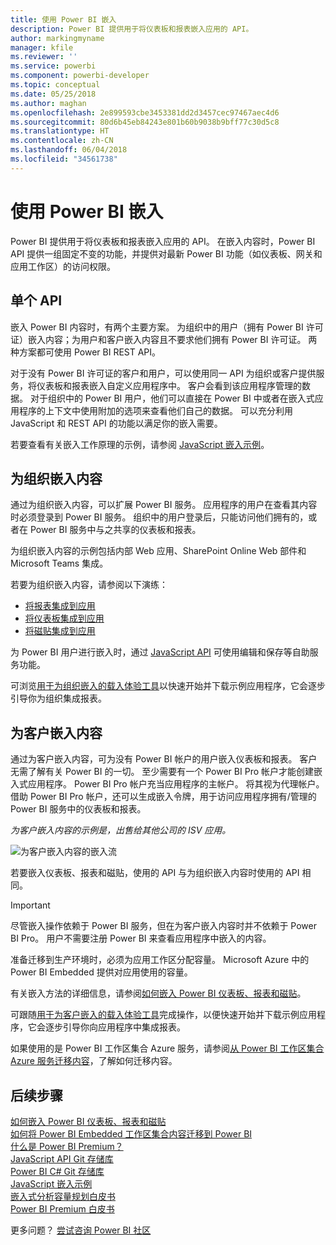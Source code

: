 ```yaml
---
title: 使用 Power BI 嵌入
description: Power BI 提供用于将仪表板和报表嵌入应用的 API。
author: markingmyname
manager: kfile
ms.reviewer: ''
ms.service: powerbi
ms.component: powerbi-developer
ms.topic: conceptual
ms.date: 05/25/2018
ms.author: maghan
ms.openlocfilehash: 2e899593cbe3453381dd2d3457cec97467aec4d6
ms.sourcegitcommit: 80d6b45eb84243e801b60b9038b9bff77c30d5c8
ms.translationtype: HT
ms.contentlocale: zh-CN
ms.lasthandoff: 06/04/2018
ms.locfileid: "34561738"
---
```

# <a name="embedding-with-power-bi"></a>使用 Power BI 嵌入
Power BI 提供用于将仪表板和报表嵌入应用的 API。 在嵌入内容时，Power BI API 提供一组固定不变的功能，并提供对最新 Power BI 功能（如仪表板、网关和应用工作区）的访问权限。

## <a name="a-single-api"></a>单个 API
嵌入 Power BI 内容时，有两个主要方案。  为组织中的用户（拥有 Power BI 许可证）嵌入内容；为用户和客户嵌入内容且不要求他们拥有 Power BI 许可证。 两种方案都可使用 Power BI REST API。 

对于没有 Power BI 许可证的客户和用户，可以使用同一 API 为组织或客户提供服务，将仪表板和报表嵌入自定义应用程序中。 客户会看到该应用程序管理的数据。 对于组织中的 Power BI 用户，他们可以直接在 Power BI 中或者在嵌入式应用程序的上下文中使用附加的选项来查看他们自己的数据。 可以充分利用 JavaScript 和 REST API 的功能以满足你的嵌入需要。

若要查看有关嵌入工作原理的示例，请参阅 [JavaScript 嵌入示例](https://microsoft.github.io/PowerBI-JavaScript/demo/)。

## <a name="embedding-for-your-organization"></a>为组织嵌入内容
通过为组织嵌入内容，可以扩展 Power BI 服务。 应用程序的用户在查看其内容时必须登录到 Power BI 服务。 组织中的用户登录后，只能访问他们拥有的，或者在 Power BI 服务中与之共享的仪表板和报表。 

为组织嵌入内容的示例包括内部 Web 应用、SharePoint Online Web 部件和 Microsoft Teams 集成。

若要为组织嵌入内容，请参阅以下演练：

* [将报表集成到应用](integrate-report.md)
* [将仪表板集成到应用](integrate-dashboard.md)
* [将磁贴集成到应用](integrate-tile.md)

为 Power BI 用户进行嵌入时，通过 [JavaScript API](https://github.com/Microsoft/PowerBI-JavaScript) 可使用编辑和保存等自助服务功能。

可浏览[用于为组织嵌入的载入体验工具](https://aka.ms/embedsetup/UserOwnsData)以快速开始并下载示例应用程序，它会逐步引导你为组织集成报表。

## <a name="embedding-for-your-customers"></a>为客户嵌入内容
通过为客户嵌入内容，可为没有 Power BI 帐户的用户嵌入仪表板和报表。 客户无需了解有关 Power BI 的一切。 至少需要有一个 Power BI Pro 帐户才能创建嵌入式应用程序。 Power BI Pro 帐户充当应用程序的主帐户。 将其视为代理帐户。 借助 Power BI Pro 帐户，还可以生成嵌入令牌，用于访问应用程序拥有/管理的 Power BI 服务中的仪表板和报表。 

*为客户嵌入内容的示例是，出售给其他公司的 ISV 应用。*

![为客户嵌入内容的嵌入流](media/embedding/powerbi-embed-flow.png)

若要嵌入仪表板、报表和磁贴，使用的 API 与为组织嵌入内容时使用的 API 相同。

> [!IMPORTANT]
> 尽管嵌入操作依赖于 Power BI 服务，但在为客户嵌入内容时并不依赖于 Power BI Pro。 用户不需要注册 Power BI 来查看应用程序中嵌入的内容。
> 

准备迁移到生产环境时，必须为应用工作区分配容量。 Microsoft Azure 中的 Power BI Embedded 提供对应用使用的容量。

有关嵌入方法的详细信息，请参阅[如何嵌入 Power BI 仪表板、报表和磁贴](embedding-content.md)。

可跟随[用于为客户嵌入的载入体验工具](https://aka.ms/embedsetup/AppOwnsData)完成操作，以便快速开始并下载示例应用程序，它会逐步引导你向应用程序中集成报表。

如果使用的是 Power BI 工作区集合 Azure 服务，请参阅[从 Power BI 工作区集合 Azure 服务迁移内容](migrate-from-powerbi-embedded.md)，了解如何迁移内容。

## <a name="next-steps"></a>后续步骤
[如何嵌入 Power BI 仪表板、报表和磁贴](embedding-content.md)  
[如何将 Power BI Embedded 工作区集合内容迁移到 Power BI](migrate-from-powerbi-embedded.md)  
[什么是 Power BI Premium？](../service-premium.md)  
[JavaScript API Git 存储库](https://github.com/Microsoft/PowerBI-JavaScript)  
[Power BI C# Git 存储库](https://github.com/Microsoft/PowerBI-CSharp)  
[JavaScript 嵌入示例](https://microsoft.github.io/PowerBI-JavaScript/demo/)  
[嵌入式分析容量规划白皮书](https://aka.ms/pbiewhitepaper)  
[Power BI Premium 白皮书](https://aka.ms/pbipremiumwhitepaper)  

更多问题？ [尝试咨询 Power BI 社区](http://community.powerbi.com/)

